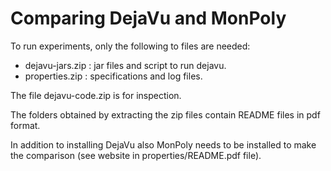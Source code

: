 
# Comparing DejaVu and MonPoly

To run experiments, only the following to files are needed:

* dejavu-jars.zip : jar files and script to run dejavu.
* properties.zip : specifications and log files.

The file dejavu-code.zip is for inspection.

The folders obtained by extracting the zip files contain README files in pdf 
format.

In addition to installing DejaVu also MonPoly needs to be installed to make 
the comparison (see website in properties/README.pdf file).
